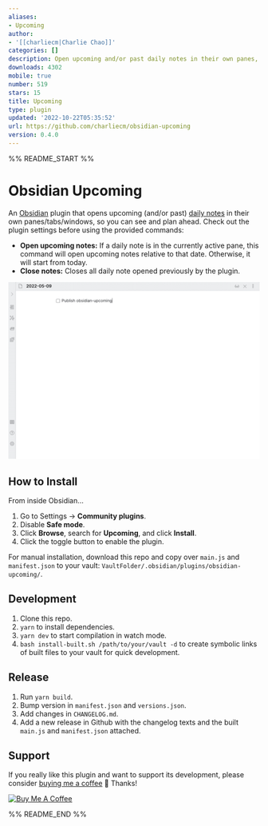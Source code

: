```yaml
---
aliases:
- Upcoming
author:
- '[[charliecm|Charlie Chao]]'
categories: []
description: Open upcoming and/or past daily notes in their own panes, tabs, or windows.
downloads: 4302
mobile: true
number: 519
stars: 15
title: Upcoming
type: plugin
updated: '2022-10-22T05:35:52'
url: https://github.com/charliecm/obsidian-upcoming
version: 0.4.0
---
```


%% README_START %%

# Obsidian Upcoming

An [Obsidian](https://obsidian.md) plugin that opens upcoming (and/or past) [daily notes](https://help.obsidian.md/Plugins/Daily+notes) in their own panes/tabs/windows, so you can see and plan ahead. Check out the plugin settings before using the provided commands:

- **Open upcoming notes:** If a daily note is in the currently active pane, this command will open upcoming notes relative to that date. Otherwise, it will start from today.
- **Close notes:** Closes all daily note opened previously by the plugin.

![Demo](https://raw.githubusercontent.com/charliecm/obsidian-upcoming/main/demo.gif)

## How to Install

From inside Obsidian…
1. Go to Settings → **Community plugins**.
2. Disable **Safe mode**.
3. Click **Browse**, search for **Upcoming**, and click **Install**.
4. Click the toggle button to enable the plugin.

For manual installation, download this repo and copy over `main.js` and `manifest.json` to your vault: `VaultFolder/.obsidian/plugins/obsidian-upcoming/`.

## Development

1. Clone this repo.
2. `yarn` to install dependencies.
3. `yarn dev` to start compilation in watch mode.
4. `bash install-built.sh /path/to/your/vault -d` to create symbolic links of built files to your vault for quick development.

## Release

1. Run `yarn build`.
2. Bump version in `manifest.json` and `versions.json`.
3. Add changes in `CHANGELOG.md`.
4. Add a new release in Github with the changelog texts and the built `main.js` and `manifest.json` attached.

## Support

If you really like this plugin and want to support its development, please consider [buying me a coffee](https://www.buymeacoffee.com/charliecm) 🙂 Thanks!

<a href="https://www.buymeacoffee.com/charliecm" target="_blank"><img src="https://cdn.buymeacoffee.com/buttons/v2/default-yellow.png" alt="Buy Me A Coffee" width="217" height="60" /></a>


%% README_END %%
